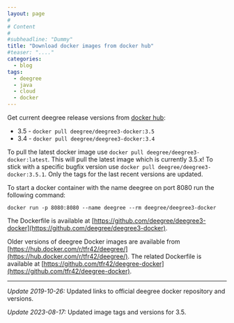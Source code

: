 ```yaml
---
layout: page
#
# Content
#
#subheadline: "Dummy"
title: "Download docker images from docker hub"
#teaser: "...."
categories:
  - blog
tags:
  - deegree
  - java
  - cloud
  - docker
---
```

Get current deegree release versions from [docker hub](https://hub.docker.com/r/deegree/deegree3-docker/):

* 3.5 - `docker pull deegree/deegree3-docker:3.5`
* 3.4 - `docker pull deegree/deegree3-docker:3.4`

To pull the latest docker image use `docker pull deegree/deegree3-docker:latest`. This will pull the latest image which is currently 3.5.x! To stick with a specific bugfix version use `docker pull deegree/deegree3-docker:3.5.1`. Only the tags for the last recent versions are updated.

To start a docker container with the name deegree on port 8080 run the following command:

`docker run -p 8080:8080 --name deegree --rm deegree/deegree3-docker`

The Dockerfile is available at [https://github.com/deegree/deegree3-docker](https://github.com/deegree/deegree3-docker).

Older versions of deegree Docker images are available from [https://hub.docker.com/r/tfr42/deegree/](https://hub.docker.com/r/tfr42/deegree/). The related Dockerfile is available at [https://github.com/tfr42/deegree-docker](https://github.com/tfr42/deegree-docker).

---

_Update 2019-10-26:_ 
Updated links to official deegree docker repository and versions.   

_Update 2023-08-17:_ 
Updated image tags and versions for 3.5.  